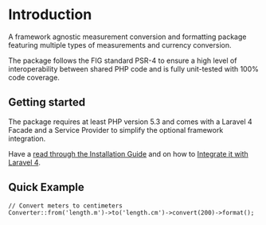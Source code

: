 # Introduction

A framework agnostic measurement conversion and formatting package featuring multiple types of measurements and currency conversion.

The package follows the FIG standard PSR-4 to ensure a high level of interoperability between shared PHP code and is fully unit-tested with 100% code coverage.

## Getting started

The package requires at least PHP version 5.3 and comes with a Laravel 4 Facade
and a Service Provider to simplify the optional framework integration.

Have a [read through the Installation Guide]({url}/introduction/installation) and
on how to [Integrate it with Laravel 4]({url}/introduction/laravel-4).

## Quick Example

	// Convert meters to centimeters
	Converter::from('length.m')->to('length.cm')->convert(200)->format();
